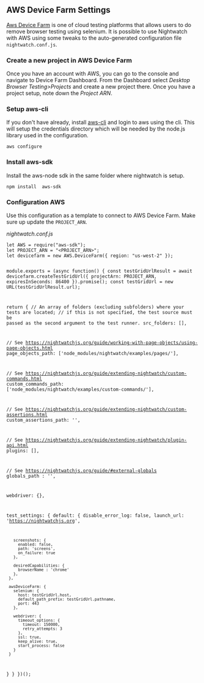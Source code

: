 <div class="page-header"><h2>AWS Device Farm Settings</h2></div>

[Aws Device Farm][1] is one of cloud testing platforms that allows users to do remove browser testing using selenium. It is possible to use Nightwatch with AWS using some tweaks to the auto-generated configuration file  `nightwatch.conf.js`.

### Create a new project in AWS Device Farm
Once you have an account with AWS, you can go to the console and navigate to Device Farm Dashboard. From the Dashboard select *Desktop Browser Testing>Projects* and create a new project there. Once you have a project setup, note down the *Project ARN*.

### Setup aws-cli
If you don't have already, install [aws-cli](https://docs.aws.amazon.com/cli/latest/userguide/getting-started-install.html) and login to aws using the cli. This will setup the credentials directory which will be needed by the node.js library used in the configuration.
<pre class="line-numbers"><code class="language-bash">aws configure
</code></pre>

### Install aws-sdk
Install the aws-node sdk in the same folder where nightwatch is setup.
<pre class="line-numbers"><code class="language-bash">npm install  aws-sdk
</code></pre>

### Configuration AWS

Use this configuration as a template to connect to AWS Device Farm. Make sure up update the `PROJECT_ARN`.

<div class="sample-test">
<i>nightwatch.conf.js</i>
<pre class="line-numbers"><code class="language-javascript">let AWS = require("aws-sdk");
let PROJECT_ARN = "&lt;PROJECT_ARN&gt;";
let devicefarm = new AWS.DeviceFarm({ region: "us-west-2" });
 
 
module.exports = (async function() {
 const testGridUrlResult = await devicefarm.createTestGridUrl({
     projectArn: PROJECT_ARN,
     expiresInSeconds: 86400
 }).promise();
 const testGridUrl = new URL(testGridUrlResult.url);
 
 return {
   // An array of folders (excluding subfolders) where your tests are located;
   // if this is not specified, the test source must be passed as the second argument to the test runner.
   src_folders: [],
 
   // See https://nightwatchjs.org/guide/working-with-page-objects/using-page-objects.html
   page_objects_path: ['node_modules/nightwatch/examples/pages/'],
 
   // See https://nightwatchjs.org/guide/extending-nightwatch/custom-commands.html
   custom_commands_path: ['node_modules/nightwatch/examples/custom-commands/'],
 
   // See https://nightwatchjs.org/guide/extending-nightwatch/custom-assertions.html
   custom_assertions_path: '',
 
   // See https://nightwatchjs.org/guide/extending-nightwatch/plugin-api.html
   plugins: [],
  
   // See https://nightwatchjs.org/guide/#external-globals
   globals_path : '',
 
   webdriver: {},
 
   test_settings: {
     default: {
       disable_error_log: false,
       launch_url: 'https://nightwatchjs.org',
 
       screenshots: {
         enabled: false,
         path: 'screens',
         on_failure: true
       },
 
       desiredCapabilities: {
         browserName : 'chrome'
       },
     },
 
     awsDeviceFarm: {
       selenium: {
         host: testGridUrl.host,
         default_path_prefix: testGridUrl.pathname,
         port: 443
       },
 
       webdriver: {
         timeout_options: {
           timeout: 150000,
           retry_attempts: 3
         },
         ssl: true,
         keep_alive: true,
         start_process: false
       }
     }
   }
 }
})();
</code></pre>
</div>

[1]:	https://aws.amazon.com/device-farm/